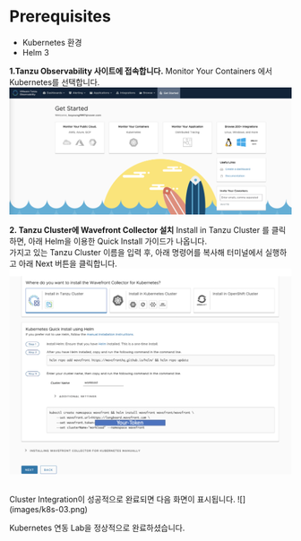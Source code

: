 # Prerequisites
* Kubernetes 환경
* Helm 3

**1.Tanzu Observability 사이트에 접속합니다.**
Monitor Your Containers 에서 Kubernetes를 선택합니다.
![](images/k8s-01.png)

**2. Tanzu Cluster에 Wavefront Collector 설치**
Install in Tanzu Cluster 를 클릭하면, 아래 Helm을 이용한 Quick Install 가이드가 나옵니다. <br/>
가지고 있는 Tanzu Cluster 이름을 입력 후, 아래 명령어를 복사해 터미널에서 실행하고 아래 Next 버튼을 클릭합니다.<br/>
![](images/k8s-02.png)

<br/>
Cluster Integration이 성공적으로 완료되면 다음 화면이 표시됩니다.
![](images/k8s-03.png)

<br/>

Kubernetes 연동 Lab을 정상적으로 완료하셨습니다.